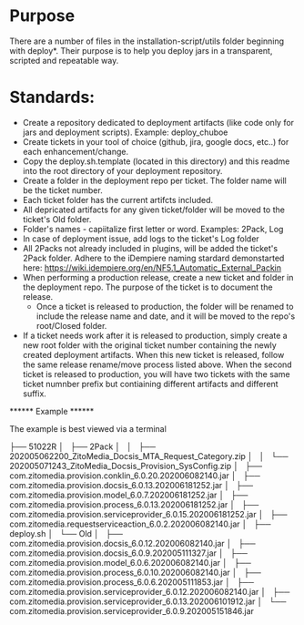 # Purpose

There are a number of files in the installation-script/utils folder beginning with deploy*. Their purpose is to help you deploy jars in a transparent, scripted and repeatable way.

# Standards:

* Create a repository dedicated to deployment artifacts (like code only for jars and deployment scripts). Example: deploy_chuboe
* Create tickets in your tool of choice (github, jira, google docs, etc..) for each enhancement/change.
* Copy the deploy.sh.template (located in this directory) and this readme into the root directory of your deployment repository.
* Create a folder in the deployment repo per ticket. The folder name will be the ticket number.
* Each ticket folder has the current artifcts included.
* All depricated artifacts for any given ticket/folder will be moved to the ticket's Old folder.
* Folder's names - capiitalize first letter or word. Examples: 2Pack, Log
* In case of deployment issue, add logs to the ticket's Log folder
* All 2Packs not already included in plugins, will be added the ticket's 2Pack folder. Adhere to the iDempiere naming stardard demonstarted here: https://wiki.idempiere.org/en/NF5.1_Automatic_External_Packin
* When performing a production release, create a new ticket and folder in the deployment repo. The purpose of the ticket is to document the release.
	* Once a ticket is released to production, the folder will be renamed to include the release name and date, and it will be moved to the repo's root/Closed folder.
* If a ticket needs work after it is released to production, simply create a new root folder with the original ticket number containing the newly created deployment artifacts. When this new ticket is released, follow the same release rename/move process listed above. When the second ticket is released to production, you will have two tickets with the same ticket numnber prefix but contiaining different artifacts and different suffix.

****** Example ******

The example is best viewed via a terminal

├── 51022R
│   ├── 2Pack
│   │   ├── 202005062200_ZitoMedia_Docsis_MTA_Request_Category.zip
│   │   └── 202005071243_ZitoMedia_Docsis_Provision_SysConfig.zip
│   ├── com.zitomedia.provision.conklin_6.0.20.202006082140.jar
│   ├── com.zitomedia.provision.docsis_6.0.13.202006181252.jar
│   ├── com.zitomedia.provision.model_6.0.7.202006181252.jar
│   ├── com.zitomedia.provision.process_6.0.13.202006181252.jar
│   ├── com.zitomedia.provision.serviceprovider_6.0.15.202006181252.jar
│   ├── com.zitomedia.requestserviceaction_6.0.2.202006082140.jar
│   ├── deploy.sh
│   └── Old
│       ├── com.zitomedia.provision.docsis_6.0.12.202006082140.jar
│       ├── com.zitomedia.provision.docsis_6.0.9.202005111327.jar
│       ├── com.zitomedia.provision.model_6.0.6.202006082140.jar
│       ├── com.zitomedia.provision.process_6.0.10.202006082140.jar
│       ├── com.zitomedia.provision.process_6.0.6.202005111853.jar
│       ├── com.zitomedia.provision.serviceprovider_6.0.12.202006082140.jar
│       ├── com.zitomedia.provision.serviceprovider_6.0.13.202006101912.jar
│       └── com.zitomedia.provision.serviceprovider_6.0.9.202005151846.jar
